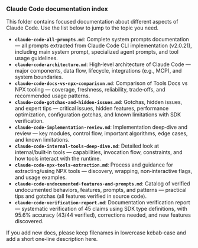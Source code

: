 ### Claude Code documentation index

This folder contains focused documentation about different aspects of Claude Code. Use the list below to jump to the topic you need.

- **`claude-code-all-prompts.md`**: Complete system prompts documentation — all prompts extracted from Claude Code CLI implementation (v2.0.21), including main system prompt, specialized agent prompts, and tool usage guidelines.
- **`claude-code-architecture.md`**: High‑level architecture of Claude Code — major components, data flow, lifecycle, integrations (e.g., MCP), and system boundaries.
- **`claude-code-docs-vs-npx-comparison.md`**: Comparison of Tools Docs vs NPX tooling — coverage, freshness, reliability, trade‑offs, and recommended usage patterns.
- **`claude-code-gotchas-and-hidden-issues.md`**: Gotchas, hidden issues, and expert tips — critical issues, hidden features, performance optimization, configuration gotchas, and known limitations with SDK verification.
- **`claude-code-implementation-review.md`**: Implementation deep‑dive and review — key modules, control flow, important algorithms, edge cases, and known limitations.
- **`claude-code-internal-tools-deep-dive.md`**: Detailed look at internal/built‑in tools — capabilities, invocation flow, constraints, and how tools interact with the runtime.
- **`claude-code-npx-tools-extraction.md`**: Process and guidance for extracting/using NPX tools — discovery, wrapping, non‑interactive flags, and usage examples.
- **`claude-code-undocumented-features-and-prompts.md`**: Catalog of verified undocumented behaviors, features, prompts, and patterns — practical tips and gotchas (all features verified in source code).
- **`claude-code-verification-report.md`**: Documentation verification report — systematic verification of 45 claims using SDK type definitions, with 95.6% accuracy (43/44 verified), corrections needed, and new features discovered.

If you add new docs, please keep filenames in lowercase kebab‑case and add a short one‑line description here.

